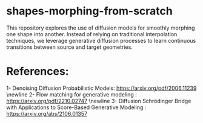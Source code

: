 # shapes-morphing-from-scratch
This repository explores the use of diffusion models for smoothly morphing one shape into another. Instead of relying on traditional interpolation techniques, we leverage generative diffusion processes to learn continuous transitions between source and target geometries.


# References: 
1- Denoising Diffusion Probabilistic Models: https://arxiv.org/pdf/2006.11239 \newline
2- Flow matching for generative modeling : https://arxiv.org/pdf/2210.02747 \newline
3- Diffusion Schrödinger Bridge with Applications to Score-Based Generative Modeling : https://arxiv.org/abs/2106.01357


